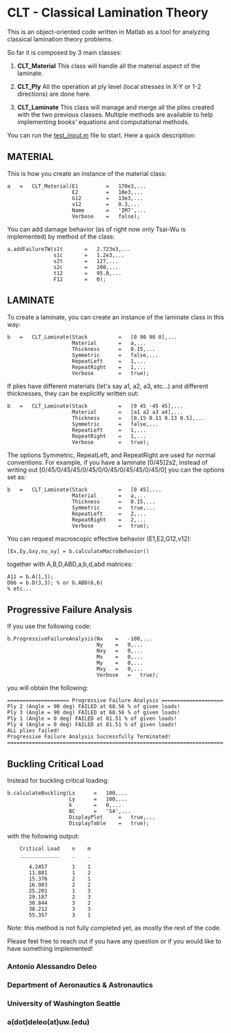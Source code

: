 # **CLT - Classical Lamination Theory**

This is an object-oriented code written in Matlab as a tool for analyzing classical lamination theory problems.

So far it is composed by 3 main classes:

1)  **CLT_Material**
    This class will handle all the material aspect of the laminate.

2)  **CLT_Ply**
    All the operation at ply level (local stresses in X-Y or 1-2 directions) are done here.

3)  **CLT_Laminate**
    This class will manage and merge all the plies created with the two previous classes. 
    Multiple methods are available to help implementing books' equations and computational methods.

You can run the [test_input.m](https://github.com/tonideleo/CLT/blob/main/test_input.m) file to start. Here a quick description:

## MATERIAL

This is how you create an instance of the material class:
```
a   =   CLT_Material(E1         =   170e3,...
                     E2         =   10e3,...
                     G12        =   13e3,...
                     v12        =   0.3,...
                     Name       =   'IM7',...
                     Verbose    =   false);
```
You can add damage behavior (as of right now only Tsai-Wu is implemented) by method of the class:
```
a.addFailureTW(s1t       =   2.723e3,...
               s1c       =   1.2e3,...
               s2t       =   127,...
               s2c       =   200,...
               t12       =   95.8,...
               F12       =   0);
```
## LAMINATE
To create a laminate, you can create an instance of the laminate class in this way: 
```
b   =   CLT_Laminate(Stack          =   [0 90 90 0],...
                     Material       =   a,...
                     Thickness      =   0.15,...
                     Symmetric      =   false,...
                     RepeatLeft     =   1,...
                     RepeatRight    =   1,...
                     Verbose        =   true);
```                     
If plies have different materials (let's say a1, a2, a3, etc...) and different thicknesses, they can be explicitly written out:
```
b   =   CLT_Laminate(Stack          =   [0 45 -45 45],...
                     Material       =   [a1 a2 a3 a4],...
                     Thickness      =   [0.15 0.11 0.13 0.5],...
                     Symmetric      =   false,...
                     RepeatLeft     =   1,...
                     RepeatRight    =   1,...
                     Verbose        =   true);
```                 
The options Symmetric, RepeatLeft, and RepeatRight are used for normal conventions.
For example, if you have a laminate [0/45]2s2, instead of writing out
[0/45/0/45/45/0/45/0/0/45/0/45/45/0/45/0] you can the options set as:
```
b   =   CLT_Laminate(Stack          =   [0 45],...
                     Material       =   a,...
                     Thickness      =   0.15,...
                     Symmetric      =   true,...
                     RepeatLeft     =   2,...
                     RepeatRight    =   2,...
                     Verbose        =   true);
```               
You can request macroscopic effective behavior (E1,E2,G12,v12):
```
[Ex,Ey,Gxy,nu_xy] = b.calculateMacroBehavior() 
```
together with A,B,D,ABD,a,b,d,abd matrices:
```
A11 = b.A(1,1);
D66 = b.D(3,3); % or b.ABD(6,6)
% etc...
```
## Progressive Failure Analysis
If you use the following code:
```
b.ProgressiveFailureAnalysis(Nx    =   -100,...
                             Ny    =   0,...
                             Nxy   =   0,...
                             Mx    =   0,...
                             My    =   0,...
                             Mxy   =   0,...
                             Verbose   =   true);
```
you will obtain the following:
```
==================== Progressive Failure Analysis ====================
Ply 2 (Angle = 90 deg) FAILED at 68.56 % of given loads!
Ply 3 (Angle = 90 deg) FAILED at 68.56 % of given loads!
Ply 1 (Angle = 0 deg) FAILED at 81.51 % of given loads!
Ply 4 (Angle = 0 deg) FAILED at 81.51 % of given loads!
ALL plies failed!
Progressive Failure Analysis Successfully Terminated!
======================================================================
```
## Buckling Critical Load
Instead for buckling critical loading:
```
b.calculateBuckling(Lx      =   100,...
                    Ly      =   100,...
                    k       =   0,...
                    BC      =   'S4',...
                    DisplayPlot     =   true,...
                    DisplayTable    =   true);
```
with the following output:
```
    Critical Load    n    m
    _____________    _    _

       4.2457        1    1
       11.881        1    2
       15.376        2    1
       16.983        2    2
       25.201        1    3
       29.187        2    3
       30.844        3    2
       38.212        3    3
       55.357        3    1
```
Note: this method is not fully completed yet, as mostly the rest of the code.

Please feel free to reach out if you have any question or if you would like to have something implemented!

### Antonio Alessandro Deleo
### Department of Aeronautics & Astronautics
### University of Washington Seattle
### a(dot)deleo(at)uw.(edu)
